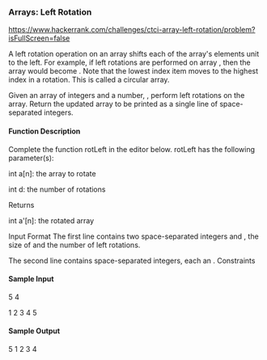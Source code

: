 ### Arrays: Left Rotation

https://www.hackerrank.com/challenges/ctci-array-left-rotation/problem?isFullScreen=false

A left rotation operation on an array shifts each of the array's elements  unit to the left. For example, if  left rotations are performed on array , then the array would become . Note that the lowest index item moves to the highest index in a rotation. This is called a circular array.

Given an array  of  integers and a number, , perform  left rotations on the array. Return the updated array to be printed as a single line of space-separated integers.
#### Function Description
Complete the function rotLeft in the editor below.
rotLeft has the following parameter(s):

int a[n]: the array to rotate

int d: the number of rotations

Returns

int a'[n]: the rotated array

Input Format
The first line contains two space-separated integers  and , the size of  and the number of left rotations. 

The second line contains  space-separated integers, each an .
Constraints



#### Sample Input
5 4

1 2 3 4 5
#### Sample Output
5 1 2 3 4

